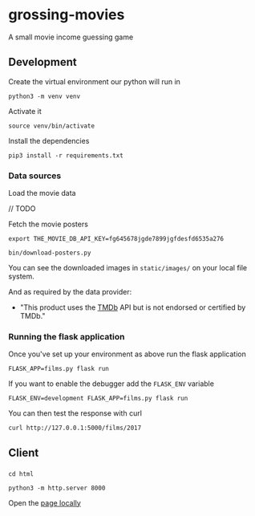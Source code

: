 # grossing-movies
A small movie income guessing game


## Development

Create the virtual environment our python will run in

    python3 -m venv venv

Activate it

    source venv/bin/activate

Install the dependencies

    pip3 install -r requirements.txt

### Data sources

Load the movie data

   // TODO

Fetch the movie posters

    export THE_MOVIE_DB_API_KEY=fg645678jgde7899jgfdesfd6535a276

    bin/download-posters.py

You can see the downloaded images in `static/images/` on your local file system.

And as required by the data provider:

 * "This product uses the [TMDb](https://www.themoviedb.org/) API but is not endorsed or certified by TMDb."

### Running the flask application

Once you've set up your environment as above run the flask application

    FLASK_APP=films.py flask run

If you want to enable the debugger add the `FLASK_ENV` variable

    FLASK_ENV=development FLASK_APP=films.py flask run

You can then test the response with curl

    curl http://127.0.0.1:5000/films/2017

## Client

### 

    cd html

    python3 -m http.server 8000

Open the [page locally](http://127.0.0.1:8000)

